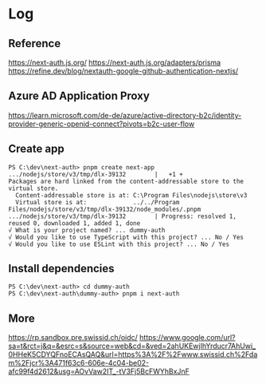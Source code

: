 # Log

## Reference

<https://next-auth.js.org/>
<https://next-auth.js.org/adapters/prisma>
<https://refine.dev/blog/nextauth-google-github-authentication-nextjs/>

## Azure AD Application Proxy

<https://learn.microsoft.com/de-de/azure/active-directory-b2c/identity-provider-generic-openid-connect?pivots=b2c-user-flow>

## Create app

```console
PS C:\dev\next-auth> pnpm create next-app
.../nodejs/store/v3/tmp/dlx-39132        |   +1 +
Packages are hard linked from the content-addressable store to the virtual store.
  Content-addressable store is at: C:\Program Files\nodejs\store\v3
  Virtual store is at:             ../../Program Files/nodejs/store/v3/tmp/dlx-39132/node_modules/.pnpm
.../nodejs/store/v3/tmp/dlx-39132        | Progress: resolved 1, reused 0, downloaded 1, added 1, done
√ What is your project named? ... dummy-auth
√ Would you like to use TypeScript with this project? ... No / Yes
√ Would you like to use ESLint with this project? ... No / Yes
```

## Install dependencies

```console
PS C:\dev\next-auth> cd dummy-auth
PS C:\dev\next-auth\dummy-auth> pnpm i next-auth
```

## More

<https://rp.sandbox.pre.swissid.ch/oidc/>
<https://www.google.com/url?sa=t&rct=j&q=&esrc=s&source=web&cd=&ved=2ahUKEwjIhYrducr7AhUwi_0HHeK5CDYQFnoECAsQAQ&url=https%3A%2F%2Fwww.swissid.ch%2Fdam%2Fjcr%3A471f63c6-606e-4c04-be02-afc99f4d2612&usg=AOvVaw2IT_-tV3Fj5BcFWYhBxJnF>
